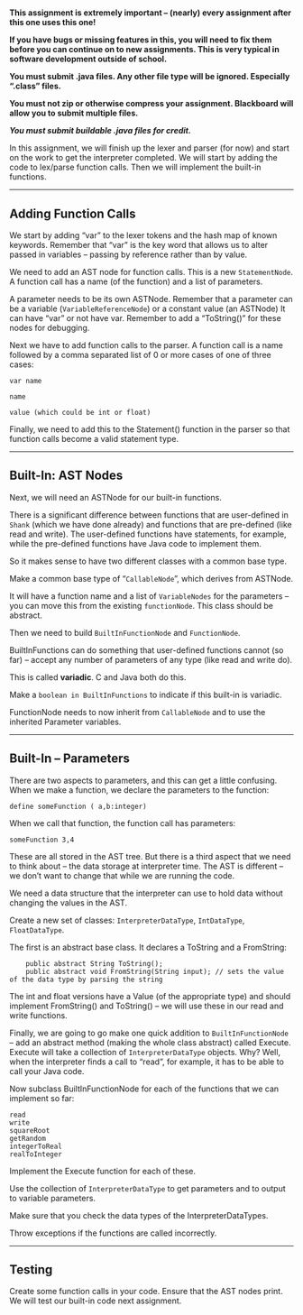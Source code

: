 #

**This assignment is extremely important – (nearly) every assignment after this one uses this one!**

**If you have bugs or missing features in this, you will need to fix them before you can continue on
to new assignments. This is very typical in software development outside of school.**

**You must submit .java files. Any other file type will be ignored. Especially “.class” files.**

**You must not zip or otherwise compress your assignment. Blackboard will allow you to submit
multiple files.**

***You must submit buildable .java files for credit.***

In this assignment, we will finish up the lexer and parser (for now) and start on the work to get
the interpreter completed. We will start by adding the code to lex/parse function calls. Then we
will implement the built-in functions.

-----------------------------------------------------------------------------------------------

## Adding Function Calls

We start by adding “var” to the lexer tokens and the hash map of known keywords.
Remember that “var” is the key word that allows us to alter passed in variables
– passing by reference rather than by value.

We need to add an AST node for function calls. This is a new `StatementNode`. A function call has a
name (of the function) and a list of parameters.

A parameter needs to be its own ASTNode.
Remember that a parameter can be a variable (`VariableReferenceNode`) or a constant value (an
ASTNode)
It can have “var” or not have var. Remember to add a “ToString()” for these nodes for debugging.

Next we have to add function calls to the parser. A function call is a name followed by a comma
separated list of 0 or more cases of one of three cases:

```
var name

name

value (which could be int or float)
```

Finally, we need to add this to the Statement() function in the parser so that function calls become
a valid statement type.

-----------------------------------------------------------------------------------------------

## Built-In: AST Nodes

Next, we will need an ASTNode for our built-in functions.

There is a significant difference between functions that are user-defined in `Shank` (which we have
done already) and functions that are pre-defined (like read and write).
The user-defined functions have statements, for example, while the pre-defined functions have Java
code to implement them.

So it makes sense to have two different classes with a common base type.

Make a common base type of “`CallableNode`”, which derives from ASTNode.

It will have a function name and a list of `VariableNodes` for the parameters – you can move this
from
the existing `functionNode`. This class should be abstract.

Then we need to build `BuiltInFunctionNode` and `FunctionNode`.

BuiltInFunctions can do something that user-defined functions cannot (so far) – accept any number of
parameters of any type (like read and write do).

This is called **variadic**. C and Java both do this.

Make a `boolean in BuiltInFunctions` to indicate if this built-in is variadic.

FunctionNode needs to now inherit from `CallableNode` and to use the inherited Parameter variables.

-----------------------------------------------------------------------------------------------

## Built-In – Parameters

There are two aspects to parameters, and this can get a little confusing. When we make a function,
we declare the parameters to the function:

    define someFunction ( a,b:integer)

When we call that function, the function call has parameters:

    someFunction 3,4

These are all stored in the AST tree. But there is a third aspect that we need to think about – the
data storage at interpreter time. The AST is different – we don’t want to change that while we are
running the code.

We need a data structure that the interpreter can use to hold data without changing the values in
the AST.

Create a new set of classes: `InterpreterDataType`, `IntDataType`, `FloatDataType`.

The first is an abstract base class. It declares a ToString and a FromString:

        public abstract String ToString();
        public abstract void FromString(String input); // sets the value of the data type by parsing the string

The int and float versions have a Value (of the appropriate type) and should implement FromString()
and ToString() – we will use these in our read and write functions.

Finally, we are going to go make one quick addition to `BuiltInFunctionNode` – add an abstract
method (making the whole class abstract) called Execute.
Execute will take a collection of `InterpreterDataType` objects. Why? Well, when the interpreter
finds
a call to “read”, for example, it
has to be able to call your Java code.

Now subclass BuiltInFunctionNode for each of the functions that we can implement so far:

    read
    write
    squareRoot
    getRandom
    integerToReal
    realToInteger

Implement the Execute function for each of these.

Use the collection of `InterpreterDataType` to get parameters and to output to variable parameters.

Make sure that you check the data types of the InterpreterDataTypes.

Throw exceptions if the functions are called incorrectly.

-----------------------------------------------------------------------------------------------

## Testing

Create some function calls in your code. Ensure that the AST nodes print. We will test our built-in
code next assignment.

 